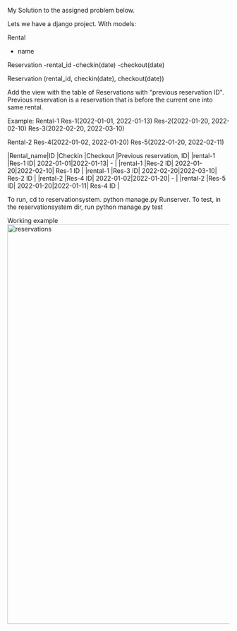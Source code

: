 My Solution to the assigned problem below.

Lets we have a django project.
With models:

Rental
 - name

Reservation
  -rental_id
  -checkin(date)
  -checkout(date)
  
Reservation (rental_id, checkin(date), checkout(date))

Add the view with the table of Reservations with "previous reservation ID".
Previous reservation is a reservation that is before the current one into same
rental.

Example:
Rental-1
Res-1(2022-01-01, 2022-01-13)
Res-2(2022-01-20, 2022-02-10)
Res-3(2022-02-20, 2022-03-10)

Rental-2
Res-4(2022-01-02, 2022-01-20)
Res-5(2022-01-20, 2022-02-11)


|Rental_name|ID      |Checkin    |Checkout  |Previous reservation, ID|
|rental-1   |Res-1 ID| 2022-01-01|2022-01-13| -                      |
|rental-1   |Res-2 ID| 2022-01-20|2022-02-10| Res-1 ID               |
|rental-1   |Res-3 ID| 2022-02-20|2022-03-10| Res-2 ID               |
|rental-2   |Res-4 ID| 2022-01-02|2022-01-20| -                      |
|rental-2   |Res-5 ID| 2022-01-20|2022-01-11| Res-4 ID               |

To run, cd to reservationsystem. python manage.py Runserver.
To test, in the reservationsystem dir, run python manage.py test

Working example
<img width="906" alt="reservations" src="https://user-images.githubusercontent.com/46231572/209894185-ba4d46ea-fdb7-45ea-bc4f-92bbe324e2f5.png">


